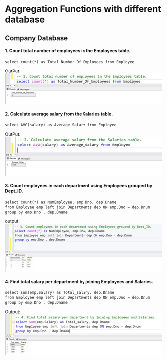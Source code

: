 # Aggregation Functions with different database
## Company Database 
#### 1. Count total number of employees in the Employees table. 
```
select count(*) as Total_Number_Of_Employees from Employee
```
OutPut:
!['total number of employees'](../img2/Add.Company1.JPG)
#### 2. Calculate average salary from the Salaries table. 
```
select AVG(salary) as Average_Salary from Employee
```
OutPut:
!['total number of employees'](../img2/Agg.Company2.JPG)

#### 3. Count employees in each department using Employees grouped by Dept_ID. 
```
select count(*) as NumEmployee, emp.Dno, dep.Dname
from Employee emp left join Departments dep ON emp.Dno = dep.Dnum
group by emp.Dno , dep.Dname

```
output: 
!['Count employees in each department'](../img2/Agg.Company3.JPG)


#### 4. Find total salary per department by joining Employees and Salaries.
```
select sum(emp.Salary) as Total_salary, dep.Dname
from Employee emp left join Departments dep ON emp.Dno = dep.Dnum
group by emp.Dno , dep.Dname
```
Output:
!['total salary per department'](../img2/Agg.Company4.JPG)






